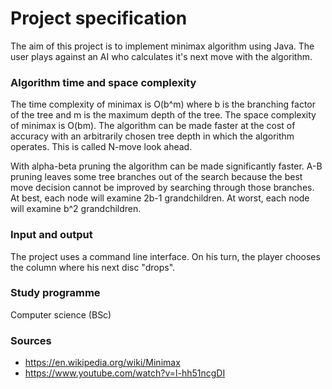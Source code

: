 # Project specification

The aim of this project is to implement minimax algorithm using Java.
The user plays against an AI who calculates it's next move with the algorithm.

### Algorithm time and space complexity

The time complexity of minimax is O(b^m) where b is the branching factor of the tree and m is the maximum depth of the tree.
The space complexity of minimax is O(bm). The algorithm can be made faster at the cost of accuracy with an arbitrarily chosen tree depth
in which the algorithm operates. This is called N-move look ahead.

With alpha-beta pruning the algorithm can be made significantly faster. A-B pruning leaves some tree branches out of the search because
the best move decision cannot be improved by searching through those branches. At best, each node will examine 2b-1 grandchildren. At worst,
each node will examine b^2 grandchildren.



### Input and output

The project uses a command line interface. On his turn, the player chooses the column where his next disc "drops".

### Study programme
Computer science (BSc)

### Sources
- https://en.wikipedia.org/wiki/Minimax
- https://www.youtube.com/watch?v=l-hh51ncgDI
